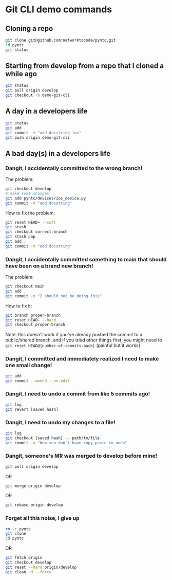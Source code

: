 # Git CLI demo commands

## Cloning a repo

```bash
git clone git@github.com:networktocode/pyntc.git
cd pyntc
git status
```

## Starting from develop from a repo that I cloned a while ago

```bash
git status
git pull origin develop
git checkout -b demo-git-cli
```

## A day in a developers life

```bash
git status
git add .
git commit -m "add docstring ios"
git push origin demo-git-cli
```

## A bad day(s) in a developers life

### Dangit, I accidentally committed to the wrong branch!

The problem:

```bash
git checkout develop
# make some changes
git add pyntc/devices/ios_device.py
git commit -m "add docstring"
```

How to fix the problem:

```bash
git reset HEAD~ --soft
git stash
git checkout correct-branch
git stash pop
git add .
git commit -m "add docstring"
```

### Dangit, I accidentally committed something to main that should have been on a brand new branch!

The problem:

```bash
git checkout main
git add .
git commit -m "I should not be doing this"
```

How to fix it:

```bash
git branch proper-branch
git reset HEAD~ --hard
git checkout proper-branch
```

Note: this doesn't work if you've already pushed the commit to a public/shared branch, and if you tried other things first, you might need to `git reset HEAD@{number-of-commits-back}` (painful but it works)

### Dangit, I committed and immediately realized I need to make one small change!

```bash
git add .
git commit --amend --no-edit
```

### Dangit, I need to undo a commit from like 5 commits ago!

```bash
git log
git revert [saved hash]
```

### Dangit, I need to undo my changes to a file!

```bash
git log
git checkout [saved hash] -- path/to/file
git commit -m "Wow you don't have copy paste to undo"
```

### Dangit, someone's MR was merged to develop before mine!

```bash
git pull origin develop
```

OR

```bash
git merge origin develop
```

OR

```bash
git rebase origin develop
```

### Forget all this noise, I give up

```bash
rm -r pyntc
git clone
cd pyntc
```

OR

```bash
git fetch origin
git checkout develop
git reset --hard origin/develop
git clean -d --force
```
